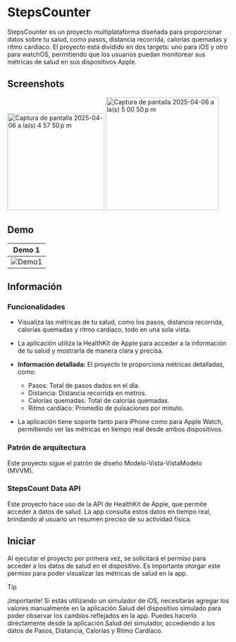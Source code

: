 #  StepsCounter

 StepsCounter es un proyecto multiplataforma diseñada para proporcionar datos sobre tu salud, como pasos, distancia recorrida, calorías quemadas y ritmo cardíaco. 
 El proyecto está dividido en dos targets: uno para iOS y otro para watchOS, permitiendo que los usuarios puedan monitorear sus métricas de salud en sus dispositivos Apple.

 ## Screenshots
<img width="220" alt="Captura de pantalla 2025-04-06 a la(s) 4 57 50 p m" src="https://github.com/user-attachments/assets/2e20f829-a7c0-461b-85ca-feed5eca99de" />
<img width="256" alt="Captura de pantalla 2025-04-06 a la(s) 5 00 50 p m" src="https://github.com/user-attachments/assets/46850b2f-3ca0-4e9f-b872-bf558b60980f" />

## Demo
| Demo 1 | 
| --- | 
|![Demo1](https://github.com/user-attachments/assets/8e72c228-530e-48c8-a619-8b25efc351ba)  | 


## Información

### Funcionalidades
 - Visualiza las métricas de tu salud, como los pasos, distancia recorrida, calorías quemadas y ritmo cardíaco, todo en una sola vista.
-  La aplicación utiliza la HealthKit de Apple para acceder a la información de tu salud y mostrarla de manera clara y precisa.
- **Información detallada:** El proyecto te proporciona métricas detalladas, como:

  - Pasos: Total de pasos dados en el día.
  - Distancia: Distancia recorrida en metros.
  - Calorías quemadas: Total de calorías quemadas.
  - Ritmo cardíaco: Promedio de pulsaciones por minuto.

- La aplicación tiene soporte tanto para iPhone como para Apple Watch, permitiendo ver las métricas en tiempo real desde ambos dispositivos.

### Patrón de arquitectura
Este proyecto sigue el patrón de diseño Modelo-Vista-VistaModelo (MVVM).

### StepsCount Data API

Este proyecto hace uso de la API de HealthKit de Apple, que permite acceder a datos de salud.  La app consulta estos datos en tiempo real, brindando al usuario un resumen preciso de su actividad física.

## Iniciar 
Al ejecutar el proyecto por primera vez, se solicitará el permiso para acceder a los datos de salud en el dispositivo. Es importante otorgar este permiso para poder visualizar las métricas de salud en la app.
> [!TIP]
> ¡Importante!
Si estás utilizando un simulador de iOS, necesitarás agregar los valores manualmente en la aplicación Salud del dispositivo simulado para poder observar los cambios reflejados en la app.
> Puedes hacerlo directamente desde la aplicación Salud del simulador, accediendo a los datos de Pasos, Distancia, Calorías y Ritmo Cardíaco.
